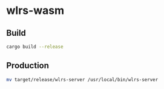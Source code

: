 # wlrs-wasm

## Build
```bash
cargo build --release
```

## Production
```bash
mv target/release/wlrs-server /usr/local/bin/wlrs-server
```